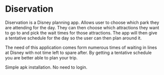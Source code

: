 # Diservation
Diservation is a Disney planning app. Allows user to choose which park they are attending for the day. They can then choose which attractions they want to go to and pick the wait times for those attractions. The app will then give a tentative schedule for the day so the user can then plan around it. 


The need of this application comes form numerous times of waiting in lines at Disney with not time left to spare after. 
By getting a tentative schedule you are better able to plan your trip.

Simple apk installation. No need to login.

